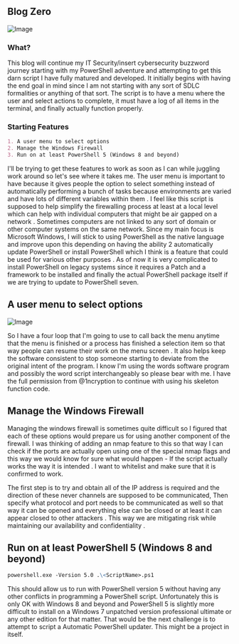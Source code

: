 ## Blog Zero

![Image](https://themaverick.github.io/seniordesign/gifs/matrixhasyou.gif)

### What?
This blog will continue my IT Security/insert cybersecurity buzzword journey starting with my PowerShell adventure and attempting to get this darn script I have fully matured and developed. It initially begins with having the end goal in mind since I am not starting with any sort of SDLC formalities or anything of that sort. The script is to have a menu where the user and select actions to complete, it must have a log of all items in the terminal, and finally actually function properly.

### Starting Features
```markdown
1. A user menu to select options
2. Manage the Windows Firewall
3. Run on at least PowerShell 5 (Windows 8 and beyond)
```
I'll be trying to get these features to work as soon as I can while juggling work around so let's see where it takes me. 
The user menu is important to have because it gives people the option to select something instead of automatically performing a bunch of tasks because environments are varied and have lots of different variables within them . I feel like this script is supposed to help simplify the firewalling process at least at a local level which can help with individual computers that might be air gapped on a network . Sometimes computers are not linked to any sort of domain or other computer systems on the same network. Since my main focus is Microsoft Windows, I will stick to using PowerShell as the native language and improve upon this depending on having the ability 2 automatically update PowerShell or install PowerShell which I think is a feature that could be used for various other purposes . As of now it is very complicated to install PowerShell on legacy systems since it requires a Patch and a framework to be installed and finally the actual PowerShell package itself if we are trying to update to PowerShell seven. 

## A user menu to select options

![Image](https://themaverick.github.io/seniordesign/gifs/b01.png)

So I have a four loop that I'm going to use to call back the menu anytime that the menu is finished or a process has finished a selection item so that way people can resume their work on the menu screen . It also helps keep the software consistent to stop someone starting to deviate from the original intent of the program. I know I'm using the words software program and possibly the word script interchangeably so please bear with me. I have the full permission from @1ncryption to continue with using his skeleton function code.  

## Manage the Windows Firewall

Managing the windows firewall is sometimes quite difficult so I figured that each of these options would prepare us for using another component of the firewall. I was thinking of adding an nmap feature to this so that way I can check if the ports are actually open using one of the special nmap flags and this way we would know for sure what would happen - If the script actually works the way it is intended . I want to whitelist and make sure that it is confirmed to work. 

The first step is to try and obtain all of the IP address is required and the direction of these never channels are supposed to be communicated, Then specify what protocol and port needs to be communicated as well so that way it can be opened and everything else can be closed or at least it can appear closed to other attackers . This way we are mitigating risk while maintaining our availability and confidentiality . 

## Run on at least PowerShell 5 (Windows 8 and beyond)
```markdown
powershell.exe -Version 5.0 .\<ScriptName>.ps1
``` 
This should allow us to run with PowerShell version 5 without having any other conflicts in programming a PowerShell script. Unfortunately this is only OK with Windows 8 and beyond and PowerShell 5 is slightly more difficult to install on a Windows 7 unpatched version professional ultimate or any other edition for that matter. That would be the next challenge is to attempt to script a Automatic PowerShell updater. This might be a project in itself.